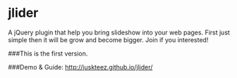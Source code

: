 jlider
======

A jQuery plugin that help you bring slideshow into your web pages. First just simple then it will be grow and become bigger. Join if you interested!

###This is the first version.


###Demo & Guide: <a href="http://juskteez.github.io/jlider/">http://juskteez.github.io/jlider/</a>
